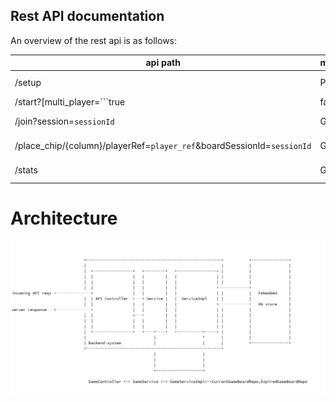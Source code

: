 ## Rest API documentation ##
An overview of the rest api is as follows:

api path  | method | description
------------- | -------------| -------------
/setup  | POST | Content Cell
/start?[multi_player=```true|false```] |GET| Content Cell
/join?session=```sessionId```| GET | Content Cell
/place_chip/{column}/playerRef=```player_ref```&boardSessionId=```sessionId```| GET| Content Cell
/stats | GET| Content Cell



# Architecture 
![Alt text](./src/main/resources/arch.png)


